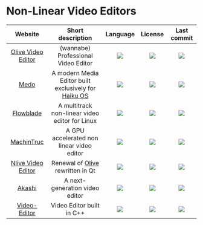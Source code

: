 # Non-Linear Video Editors
|Website|Short description|Language|License|Last commit|
|:-:|:-:|:-:|:-:|:-:|
|[Olive Video Editor](https://www.olivevideoeditor.org/)|(wannabe) Professional Video Editor|![](https://img.shields.io/github/languages/top/olive-editor/olive?color=pink&style=flat-square)|![](https://flat.badgen.net/github/license/olive-editor/olive?label=)|![](https://flat.badgen.net/github/last-commit/olive-editor/olive?label=)|
|[Medo](https://github.com/smallstepforman/Medo)|A modern Media Editor built exclusively for [Haiku OS](https://www.haiku-os.org/)|![](https://img.shields.io/github/languages/top/smallstepforman/Medo?color=pink&style=flat-square)|![](https://flat.badgen.net/github/license/smallstepforman/Medo?label=)|![](https://flat.badgen.net/github/last-commit/smallstepforman/Medo?label=)|
|[Flowblade](https://jliljebl.github.io/flowblade/)|A multitrack non-linear video editor for Linux|![](https://img.shields.io/github/languages/top/jliljebl/flowblade?color=pink&style=flat-square)|![](https://flat.badgen.net/github/license/jliljebl/flowblade?label=)|![](https://flat.badgen.net/github/last-commit/jliljebl/flowblade?label=)|
|[MachinTruc](https://github.com/hftom/MachinTruc)|A GPU accelerated non linear video editor|![](https://img.shields.io/github/languages/top/hftom/MachinTruc?color=pink&style=flat-square)|![](https://flat.badgen.net/github/license/hftom/MachinTruc?label=)|![](https://flat.badgen.net/github/last-commit/hftom/MachinTruc?label=)|
|[Nlive Video Editor](https://github.com/orange4glace/nlive)|Renewal of [Olive](https://www.olivevideoeditor.org/) rewritten in Qt|![](https://img.shields.io/github/languages/top/orange4glace/nlive?color=pink&style=flat-square)|![](https://flat.badgen.net/github/license/orange4glace/nlive?label=)|![](https://flat.badgen.net/github/last-commit/orange4glace/nlive?label=)|
|[Akashi](https://github.com/akashi-org/akashi)|A next-generation video editor|![](https://img.shields.io/github/languages/top/akashi-org/akashi?color=pink&style=flat-square)|![](https://flat.badgen.net/github/license/akashi-org/akashi?label=)|![](https://flat.badgen.net/github/last-commit/akashi-org/akashi?label=)|
|[Video-Editor](https://github.com/NajeebUllah161/Video-Editor)|Video Editor built in C++|![](https://img.shields.io/github/languages/top/NajeebUllah161/Video-Editor?color=pink&style=flat-square)|![](https://flat.badgen.net/github/license/akashi-org/akashi?label=)|![](https://flat.badgen.net/github/last-commit/NajeebUllah161/Video-Editor?label=)|
